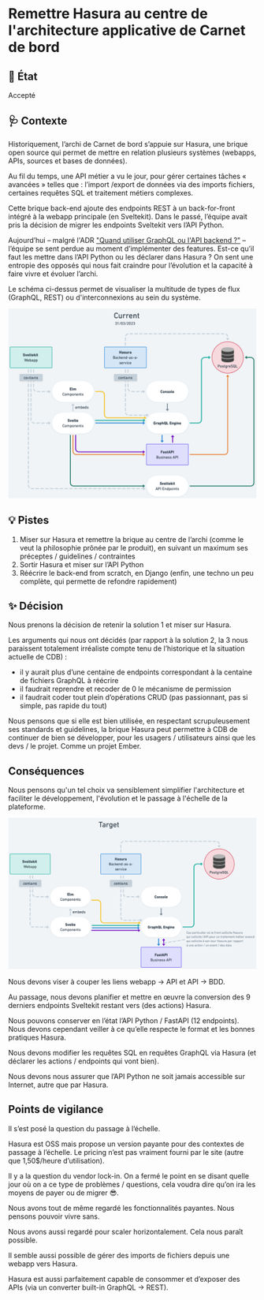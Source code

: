 # Remettre Hasura au centre de l'architecture applicative de Carnet de bord 

## :memo: État

Accepté

## :stethoscope: Contexte

Historiquement, l’archi de Carnet de bord s’appuie sur Hasura, une brique open source qui permet de mettre en relation plusieurs systèmes (webapps, APIs, sources et bases de données).

Au fil du temps, une API métier a vu le jour, pour gérer certaines tâches « avancées » telles que : l’import /export de données via des imports fichiers, certaines requêtes SQL et traitement métiers complexes.

Cette brique back-end ajoute des endpoints REST à un back-for-front intégré à la webapp principale (en Sveltekit). Dans le passé, l’équipe avait pris la décision de migrer les endpoints Sveltekit vers l’API Python.

Aujourd’hui – malgré l'ADR ["Quand utiliser GraphQL ou l'API backend ?"](./20220926.utilisation-graphql-ou-backend.md)  – l’équipe se sent perdue au moment d’implémenter des features. Est-ce qu’il faut les mettre dans l’API Python ou les déclarer dans Hasura ? On sent une entropie des opposés qui nous fait craindre pour l’évolution et la capacité à faire vivre et évoluer l’archi.

Le schéma ci-dessus permet de visualiser la multitude de types de flux (GraphQL, REST) ou d'interconnexions au sein du système.

![Architecture actuelle](./CDB_internal_architecture_current_202304.png)

## :bulb: Pistes

1. Miser sur Hasura et remettre la brique au centre de l’archi (comme le veut la philosophie prônée par le produit), en suivant un maximum ses préceptes / guidelines / contraintes
2. Sortir Hasura et miser sur l’API Python
3. Réécrire le back-end from scratch, en Django (enfin, une techno un peu complète, qui permette de refondre rapidement)

## :sparkles: Décision

Nous prenons la décision de retenir la solution 1 et miser sur Hasura.

Les arguments qui nous ont décidés (par rapport à la solution 2, la 3 nous paraissent totalement irréaliste compte tenu de l’historique et la situation actuelle de CDB) :
- il y aurait plus d’une centaine de endpoints correspondant à la centaine de fichiers GraphQL à réécrire
- il faudrait reprendre et recoder de 0 le mécanisme de permission
- il faudrait coder tout plein d’opérations CRUD (pas passionnant, pas si simple, pas rapide du tout)

Nous pensons que si elle est bien utilisée, en respectant scrupuleusement ses standards et guidelines, la brique Hasura peut permettre à CDB de continuer de bien se développer, pour les usagers / utilisateurs ainsi que les devs / le projet. Comme un projet Ember.

## Conséquences

Nous pensons qu'un tel choix va sensiblement simplifier l'architecture et faciliter le développement, l'évolution et le passage à l'échelle de la plateforme.

![Architecture cible](./CDB_internal_architecture_target.png)

Nous devons viser à couper les liens webapp -> API et API -> BDD.

Au passage, nous devons planifier et mettre en œuvre la conversion des 9 derniers endpoints Sveltekit restant vers (des actions) Hasura.

Nous pouvons conserver en l’état l’API Python / FastAPI (12 endpoints). Nous devons cependant veiller à ce qu’elle respecte le format et les bonnes pratiques Hasura.

Nous devons modifier les requêtes SQL en requêtes GraphQL via Hasura (et déclarer les actions / endpoints qui vont bien).

Nous devons nous assurer que l’API Python ne soit jamais accessible sur Internet, autre que par Hasura.

## Points de vigilance

Il s’est posé la question du passage à l’échelle.

Hasura est OSS mais propose un version payante pour des contextes de passage à l’échelle. Le pricing n’est pas vraiment fourni par le site (autre que 1,50$/heure d’utilisation).

Il y a la question du vendor lock-in. On a fermé le point en se disant quelle jour où on a ce type de problèmes / questions, cela voudra dire qu’on ira les moyens de payer ou de migrer 😎.

Nous avons tout de même regardé les fonctionnalités payantes. Nous pensons pouvoir vivre sans.

Nous avons aussi regardé pour scaler horizontalement. Cela nous paraît possible.

Il semble aussi possible de gérer des imports de fichiers depuis une webapp vers Hasura.

Hasura est aussi parfaitement capable de consommer et d’exposer des APIs (via un converter built-in GraphQL -> REST).
